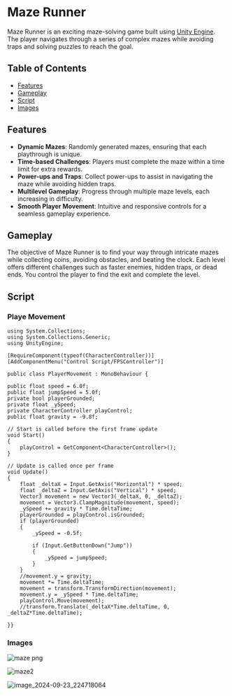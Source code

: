 # Maze Runner

Maze Runner is an exciting maze-solving game built using [Unity Engine](https://unity.com/). The player navigates through a series of complex mazes while avoiding traps and solving puzzles to reach the goal.

## Table of Contents
- [Features](#features)
- [Gameplay](#gameplay)
- [Script](#script)
- [Images](#images)

## Features
- **Dynamic Mazes**: Randomly generated mazes, ensuring that each playthrough is unique.
- **Time-based Challenges**: Players must complete the maze within a time limit for extra rewards.
- **Power-ups and Traps**: Collect power-ups to assist in navigating the maze while avoiding hidden traps.
- **Multilevel Gameplay**: Progress through multiple maze levels, each increasing in difficulty.
- **Smooth Player Movement**: Intuitive and responsive controls for a seamless gameplay experience.

## Gameplay
The objective of Maze Runner is to find your way through intricate mazes while collecting coins, avoiding obstacles, and beating the clock. Each level offers different challenges such as faster enemies, hidden traps, or dead ends. You control the player to find the exit and complete the level.

## Script

### Playe Movement

    using System.Collections;
    using System.Collections.Generic;
    using UnityEngine;

    [RequireComponent(typeof(CharacterController))]
    [AddComponentMenu("Control Script/FPSController")]

    public class PlayerMovement : MonoBehaviour {

    public float speed = 6.0f;
    public float jumpSpeed = 5.0f;
    private bool playerGrounded;
    private float _ySpeed;
    private CharacterController playControl;
    public float gravity = -9.8f;

    // Start is called before the first frame update
    void Start()
    {
        playControl = GetComponent<CharacterController>();
    }

    // Update is called once per frame
    void Update()
    {
        float _deltaX = Input.GetAxis("Horizontal") * speed;
        float _deltaZ = Input.GetAxis("Vertical") * speed;
        Vector3 movement = new Vector3(_deltaX, 0, _deltaZ);
        movement = Vector3.ClampMagnitude(movement, speed);
        _ySpeed += gravity * Time.deltaTime;
        playerGrounded = playControl.isGrounded;
        if (playerGrounded)
        {
            _ySpeed = -0.5f;

            if (Input.GetButtonDown("Jump"))
            {
                _ySpeed = jumpSpeed;
            }
        }
        //movement.y = gravity;
        movement *= Time.deltaTime;
        movement = transform.TransformDirection(movement);
        movement.y = _ySpeed * Time.deltaTime;
        playControl.Move(movement);
        //transform.Translate(_deltaX*Time.deltaTime, 0, _deltaZ*Time.deltaTime);

    }}


### Images  


![maze png](https://github.com/user-attachments/assets/b08a7f31-6524-4e52-91b1-830f764f2d6f)


![maze2](https://github.com/user-attachments/assets/22146d8a-87ac-46bb-9812-4f0eb17efc49)


![image_2024-09-23_224718064](https://github.com/user-attachments/assets/7eb60e0b-d047-4331-b223-7ef10ed511ce)

